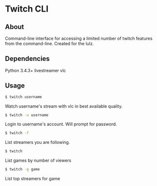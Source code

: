 # Twitch CLI

## About

Command-line interface for accessing a limited number of twitch features from the command-line.
Created for the lulz.

## Dependencies

 Python 3.4.3+
 livestreamer
 vlc

## Usage

```bash
$ twitch username
```

Watch username's stream with vlc in best available quality.

```bash
$ twitch -u username
```

Login to username's account. Will prompt for password.

```bash
$ twitch -f
```

List streamers you are following.

```bash
$ twitch
```

List games by number of viewers

```bash
$ twitch -g game
```

List top streamers for game

